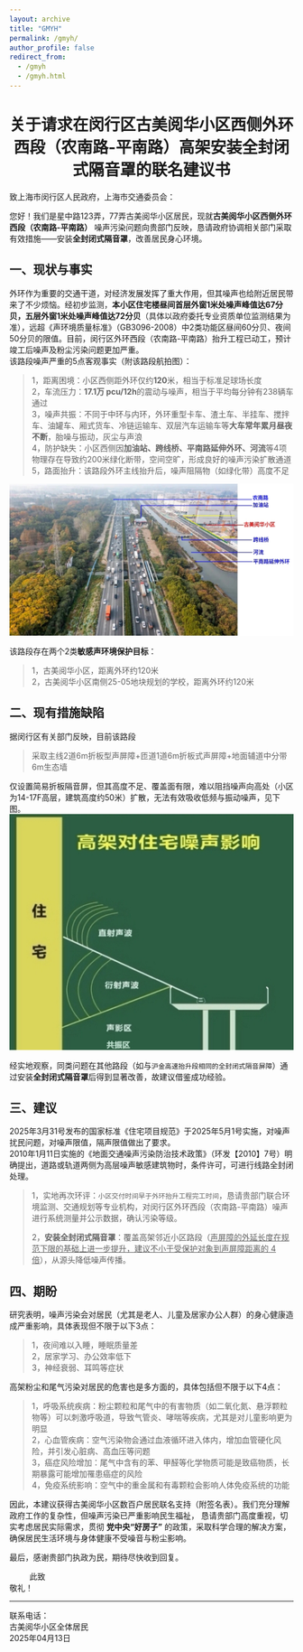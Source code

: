 ```yaml
---
layout: archive
title: "GMYH"
permalink: /gmyh/
author_profile: false
redirect_from:
  - /gmyh
  - /gmyh.html
---
```




<h1 style="text-align: center;"><b>关于请求在闵行区古美阅华小区西侧外环西段（农南路-平南路）高架安装全封闭式隔音罩的联名建议书</b></h1>   
‌致上海市闵行区人民政府，上海市交通委员会：‌    

您好！我们是星中路123弄，77弄古美阅华小区居民，现就**古美阅华小区西侧外环西段（农南路-平南路）** 噪声污染问题向贵部门反映，恳请政府协调相关部门采取有效措施——安装**全封闭式隔音罩**，改善居民身心环境。      

## ‌一、现状‌与事实         
外环作为重要的交通干道，对经济发展发挥了重大作用，但其噪声也给附近居民带来了不少烦恼。经初步监测，**本小区住宅楼昼间首层外窗1米处噪声峰值达67分⻉，五层外窗1米处噪声峰值达72分⻉**（具体以政府委托专业资质单位监测结果为准），远超《声环境质量标准》（GB3096-2008）中2类功能区昼间60分⻉、夜间50分⻉的限值。目前，闵行区外环西段（农南路-平南路）抬升工程已动工，预计竣工后噪声及粉尘污染问题更加严重。  
该路段噪声严重的5点客观事实（附该路段航拍图）：     
> 1，距离困境：小区西侧距外环仅约**120**米，相当于标准足球场长度   
> 2，车流压力：**17.1万 pcu/12h**的震动与噪声，相当于平均每分钟有238辆车通过      
> 3，噪声共振：不同于中环与内环，外环重型卡车、渣土车、半挂车、搅拌车、油罐车、厢式货车、冷链运输车、双层汽车运输车等**大车常年累月昼夜不断**，胎噪与振动，灰尘与声浪       
> 4，防护缺失：小区西侧因**加油站、跨线桥、平南路延伸外环、河流**等4项物理存在导致约200米绿化断带，空间空旷，形成良好的噪声污染扩散通道   
> 5，路面抬升：该路段外环主线抬升后，噪声阻隔物（如绿化带）高度不足     

![1](1.jpg)

该路段存在两个2类**敏感声环境保护目标**：   
> 1，古美阅华小区，距离外环约120米    
> 2，古美阅华小区南侧25-05地块规划的学校，距离外环约120米     

## ‌二、现有措施缺陷       ‌    
据闵行区有关部门反映，目前该路段   
> 采取主线2道6m折板型声屏障+匝道1道6m折板式声屏障+地面辅道中分带6m生态墙   

仅设置简易折板隔音屏，但其高度不足、覆盖面有限，难以阻挡噪声向高处（小区为14-17F高层，建筑高度约50米）扩散，无法有效吸收低频与振动噪声，见下图。     
![2](2.jpg)      

经实地观察，同类问题在其他路段（如与`沪金高速抬升段相同的全封闭式隔音屏障`）通过安装**全封闭式隔音罩**后得到显著改善，故建议借鉴成功经验。    

## ‌三、建议‌   
2025年3月31号发布的国家标准《住宅项目规范》于2025年5月1号实施，对噪声扰民问题，对噪声限值，隔声限值做出了要求。    
2010年1月11日实施的《地面交通噪声污染防治技术政策》（环发【2010】7号）明确提出，道路或轨道两侧为高层噪声敏感建筑物时，条件许可，可进行线路全封闭处理。 
> 1，‌实地‌再次环评：`小区交付时间早于外环抬升工程完工时间`，恳请贵部门联合环境监测、交通规划等专业机构，对闵行区外环西段（农南路-平南路）噪声进行系统测量并公示数据，确认污染等级。     
>
> 2，**安装全封闭式隔音罩‌**：覆盖高架邻近小区路段（<u>声屏障的外延长度在规范下限的基础上进一步提升，建议不小于受保护对象到声屏障距离的 4 倍</u>），从源头降低噪声传播。   

<div STYLE="page-break-after: always;"></div>

## ‌四、期盼     
研究表明，噪声污染会对居民（尤其是老人、儿童及居家办公人群）的身心健康造成严重影响，具体表现但不限于以下3点：    
> 1，夜间难以入睡，睡眠质量差      
> 2，居家学习、办公效率低下    
> 3，神经衰弱、耳鸣等症状       

高架粉尘和尾气污染对居民的危害也是多方面的，具体包括但不限于以下4点：       
> 1，呼吸系统疾病：粉尘颗粒和尾气中的有害物质（如二氧化氮、悬浮颗粒物等）可以刺激呼吸道，导致气管炎、哮喘等疾病，尤其是对儿童影响更为明显         
> 2，心血管疾病：空气污染物会通过血液循环进入体内，增加血管硬化风险，并引发心脏病、高血压等问题     
> 3，癌症风险增加：尾气中含有的苯、甲醛等化学物质可能是致癌物质，长期暴露可能增加罹患癌症的风险       
> 4，免疫系统影响：空气中的重金属和有毒颗粒会影响人体免疫系统的功能     

因此，本建议获得古美阅华小区数百户居民联名支持（附签名表）。我们充分理解政府工作的复杂性，但噪声污染已严重影响民生福祉，
恳请贵部门高度重视，切实考虑居民实际需求，贯彻 **党中央“好房子”** 的政策，采取科学合理的解决方案，确保居民生活环境与身体健康不受噪音与粉尘影响。    

最后，感谢贵部门执政为民，期待尽快收到回复。      

&nbsp;&nbsp;&nbsp;&nbsp;&nbsp;&nbsp;&nbsp;&nbsp;&nbsp;此致    
敬礼！   

------------------------------------------------------------------- 

‌联系电话：       
古美阅华小区全体居民      ‌    
‌2025年04月13日    
